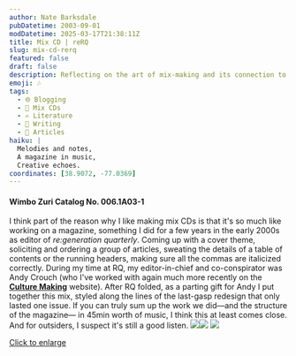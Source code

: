 ```yaml
---
author: Nate Barksdale
pubDatetime: 2003-09-01
modDatetime: 2025-03-17T21:38:11Z
title: Mix CD | reRQ
slug: mix-cd-rerq
featured: false
draft: false
description: Reflecting on the art of mix-making and its connection to magazine creation.
emoji: 🎶
tags:
  - 🌐 Blogging
  - 🎵 Mix CDs
  - ✍️ Literature
  - 📝 Writing
  - 📖 Articles
haiku: |
  Melodies and notes,  
  A magazine in music,  
  Creative echoes.
coordinates: [38.9072, -77.0369]
---
```


#### Wimbo Zuri Catalog No. 006.1A03-1

I think part of the reason why I like making mix CDs is that it's so much like working on a magazine, something I did for a few years in the early 2000s as editor of _re:generation quarterly_. Coming up with a cover theme, soliciting and ordering a group of articles, sweating the details of a table of contents or the running headers, making sure all the commas are italicized correctly. During my time at RQ, my editor-in-chief and co-conspirator was Andy Crouch (who I've worked with again much more recently on the [**Culture Making**](http://web.archive.org/web/20240326204250/http://www.culture-making.com/) website). After RQ folded, as a parting gift for Andy I put together this mix, styled along the lines of the last-gasp redesign that only lasted one issue. If you can truly sum up the work we did—and the structure of the magazine— in 45min worth of music, I think this at least comes close. And for outsiders, I suspect it's still a good listen. [![](@assets/images/rerq_260.jpg)](@assets/images/rerq_530.jpg)[![](@assets/images/rerq2_260.jpg)](@assets/images/rerq2_530.jpg) [![](@assets/images/rerq3_530.jpg)](@assets/images/rerq3_530.jpg)

[Click to enlarge](@assets/images/rerq_530.jpg)

